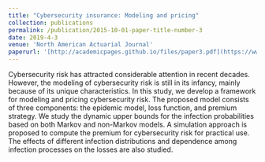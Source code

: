 ```yaml
---
title: "Cybersecurity insurance: Modeling and pricing"
collection: publications
permalink: /publication/2015-10-01-paper-title-number-3
date: 2019-4-3
venue: 'North American Actuarial Journal'
paperurl: '[http://academicpages.github.io/files/paper3.pdf](https://www.tandfonline.com/doi/abs/10.1080/10920277.2019.1566076)'
---
```

Cybersecurity risk has attracted considerable attention in recent decades. However, the modeling of cybersecurity risk is still in its infancy, mainly because of its unique characteristics. In this study, we develop a framework for modeling and pricing cybersecurity risk. The proposed model consists of three components: the epidemic model, loss function, and premium strategy. We study the dynamic upper bounds for the infection probabilities based on both Markov and non-Markov models. A simulation approach is proposed to compute the premium for cybersecurity risk for practical use. The effects of different infection distributions and dependence among infection processes on the losses are also studied.
